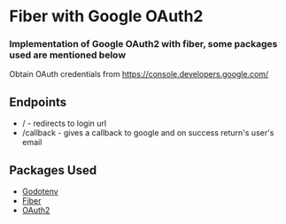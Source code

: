 # Fiber with Google OAuth2

### Implementation of Google OAuth2 with fiber, some packages used are mentioned below
Obtain OAuth credentials from https://console.developers.google.com/

## Endpoints 
- / - redirects to login url
- /callback - gives a callback to google and on success return's user's email

## Packages Used
- [Godotenv](https://github.com/joho/godotenv)
- [Fiber](https://github.com/gofiber/fiber)
- [OAuth2](https://github.com/golang/oauth2)